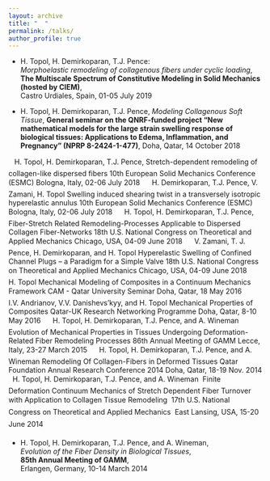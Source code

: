 ```yaml
---
layout: archive
title: "  "
permalink: /talks/
author_profile: true
---
```


* H. Topol, H. Demirkoparan, T.J. Pence:<br/>
_Morphoelastic remodeling of collagenous fibers under cyclic loading_,<br/>
**The Multiscale Spectrum of Constitutive Modeling in Solid Mechanics (hosted by CIEM)**,<br/>
Castro Urdiales, Spain, 01-05 July 2019<br/>

* H. Topol, H. Demirkoparan, T.J. Pence,
_Modeling Collagenous Soft Tissue_,
**General seminar on the QNRF-funded project “New mathematical models for the large strain swelling
response of biological tissues: Applications to Edema, Inflammation, and Pregnancy” (NPRP 8-2424-1-477)**,
Doha, Qatar, 14 October 2018



 H. Topol, H. Demirkoparan, T.J. Pence,
Stretch-dependent remodeling of collagen-like dispersed fibers
10th European Solid Mechanics Conference (ESMC)
Bologna, Italy, 02-06 July 2018
 


 H. Demirkoparan, T.J. Pence, V. Zamani, H. Topol
Swelling induced shearing twist in a transversely isotropic hyperelastic annulus
10th European Solid Mechanics Conference (ESMC)
Bologna, Italy, 02-06 July 2018
 


 H. Topol, H. Demirkoparan, T.J. Pence,
Fiber-Stretch Related Remodeling-Processes Applicable to Dispersed Collagen Fiber-Networks
18th U.S. National Congress on Theoretical and Applied Mechanics
Chicago, USA, 04-09 June 2018
 


 V. Zamani, T. J. Pence, H. Demirkoparan, and H. Topol
Hyperelastic Swelling of Confined Channel Plugs – a Paradigm for a Simple Valve
18th U.S. National Congress on Theoretical and Applied Mechanics
Chicago, USA, 04-09 June 2018
 


 H. Topol
Mechanical Modeling of Composites in a Continuum Mechanics Framework
CAM - Qatar University Seminar
Doha, Qatar, 18 May 2016
 


 I.V. Andrianov, V.V. Danishevs’kyy, and H. Topol
Mechanical Properties of Composites
Qatar-UK Research Networking Programme
Doha, Qatar, 8-10 May 2016
 


 H. Topol, H. Demirkoparan, T.J. Pence, and A. Wineman
Evolution of Mechanical Properties in Tissues Undergoing Deformation-Related Fiber Remodeling Processes
86th Annual Meeting of GAMM
Lecce, Italy, 23-27 March 2015
 


 H. Topol, H. Demirkoparan, T.J. Pence, and A. Wineman
Remodeling Of Collagen-Fibers in Deformed Tissues
Qatar Foundation Annual Research Conference 2014
Doha, Qatar, 18-19 Nov. 2014
  H. Topol, H. Demirkoparan, T.J. Pence, and A. Wineman
 Finite Deformation Continuum Mechanics of Stretch Dependent Fiber Turnover with Application to Collagen
Tissue Remodeling
 17th U.S. National Congress on Theoretical and Applied Mechanics
 East Lansing, USA, 15-20 June 2014
 



* H. Topol, H. Demirkoparan, T.J. Pence, and A. Wineman,<br/>
_Evolution of the Fiber Density in Biological Tissues_,<br/>
**85th Annual Meeting of GAMM**,<br/>
Erlangen, Germany, 10-14 March 2014








